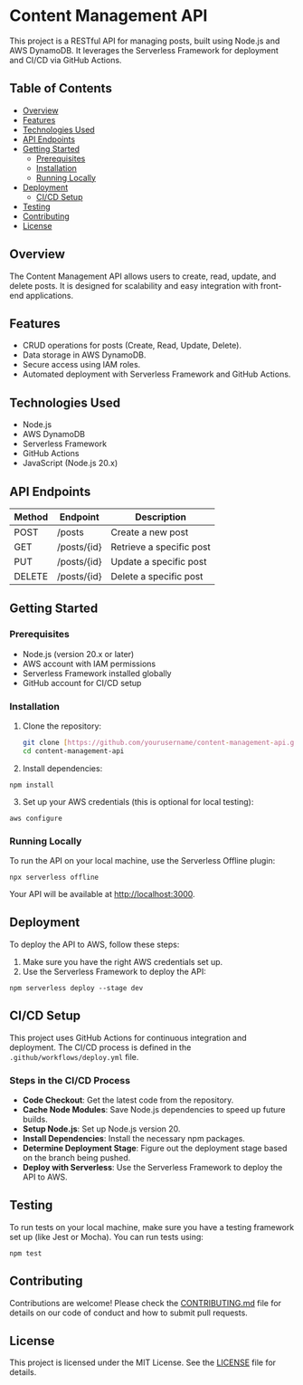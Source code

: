 # Content Management API

This project is a RESTful API for managing posts, built using Node.js and AWS DynamoDB. It leverages the Serverless Framework for deployment and CI/CD via GitHub Actions.

## Table of Contents

* [Overview](#overview)
* [Features](#features)
* [Technologies Used](#technologies-used)
* [API Endpoints](#api-endpoints)
* [Getting Started](#getting-started)
    * [Prerequisites](#prerequisites)
    * [Installation](#installation)
    * [Running Locally](#running-locally)
* [Deployment](#deployment)
    * [CI/CD Setup](#cicd-setup)
* [Testing](#testing)
* [Contributing](#contributing)
* [License](#license)

## Overview

The Content Management API allows users to create, read, update, and delete posts. It is designed for scalability and easy integration with front-end applications.

## Features

- CRUD operations for posts (Create, Read, Update, Delete).
- Data storage in AWS DynamoDB.
- Secure access using IAM roles.
- Automated deployment with Serverless Framework and GitHub Actions.

## Technologies Used

- Node.js
- AWS DynamoDB
- Serverless Framework
- GitHub Actions
- JavaScript (Node.js 20.x)

## API Endpoints

| Method | Endpoint                 | Description                                 |
|--------|-------------------------|----------------------------------------------|
| POST   | /posts                   | Create a new post                             |
| GET    | /posts/{id}              | Retrieve a specific post                     |
| PUT    | /posts/{id}              | Update a specific post                     |
| DELETE | /posts/{id}              | Delete a specific post                     |

## Getting Started

### Prerequisites

- Node.js (version 20.x or later)
- AWS account with IAM permissions
- Serverless Framework installed globally
- GitHub account for CI/CD setup

### Installation

1. Clone the repository:

   ```bash
   git clone [https://github.com/yourusername/content-management-api.git](https://github.com/yourusername/content-management-api.git)
   cd content-management-api

2. Install dependencies:

`npm install`

3. Set up your AWS credentials (this is optional for local testing):

`aws configure`

### Running Locally

To run the API on your local machine, use the Serverless Offline plugin:

`npx serverless offline`

Your API will be available at [http://localhost:3000](http://localhost:3000).

## Deployment

To deploy the API to AWS, follow these steps:

1. Make sure you have the right AWS credentials set up.
2. Use the Serverless Framework to deploy the API:

`npm serverless deploy --stage dev`

## CI/CD Setup

This project uses GitHub Actions for continuous integration and deployment. The CI/CD process is defined in the `.github/workflows/deploy.yml` file.

### Steps in the CI/CD Process

- **Code Checkout**: Get the latest code from the repository.
- **Cache Node Modules**: Save Node.js dependencies to speed up future builds.
- **Setup Node.js**: Set up Node.js version 20.
- **Install Dependencies**: Install the necessary npm packages.
- **Determine Deployment Stage**: Figure out the deployment stage based on the branch being pushed.
- **Deploy with Serverless**: Use the Serverless Framework to deploy the API to AWS.

## Testing

To run tests on your local machine, make sure you have a testing framework set up (like Jest or Mocha). You can run tests using:

`npm test`

## Contributing

Contributions are welcome! Please check the [CONTRIBUTING.md](CONTRIBUTING.md) file for details on our code of conduct and how to submit pull requests.

## License

This project is licensed under the MIT License. See the [LICENSE](LICENSE) file for details.